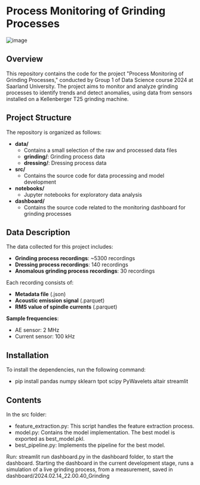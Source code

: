 # Process Monitoring of Grinding Processes

![image](https://github.com/MoritzOster/data-science-24/assets/44369843/0c3e96c2-c27e-4f16-b8bf-160cb776fbff)

## Overview

This repository contains the code for the project "Process Monitoring of Grinding Processes," conducted by Group 1 of Data Science course 2024 at Saarland University. The project aims to monitor and analyze grinding processes to identify trends and detect anomalies, using data from sensors installed on a Kellenberger T25 grinding machine.

## Project Structure

The repository is organized as follows:

- **data/**
  - Contains a small selection of the raw and processed data files
  - **grinding/**: Grinding process data
  - **dressing/**: Dressing process data
- **src/**
  - Contains the source code for data processing and model development
- **notebooks/**
  - Jupyter notebooks for exploratory data analysis
- **dashboard/**
  - Contains the source code related to the monitoring dashboard for grinding processes

## Data Description

The data collected for this project includes:

- **Grinding process recordings**: ~5300 recordings
- **Dressing process recordings**: 140 recordings
- **Anomalous grinding process recordings**: 30 recordings

Each recording consists of:

- **Metadata file** (.json)
- **Acoustic emission signal** (.parquet)
- **RMS value of spindle currents** (.parquet)

**Sample frequencies**:

- AE sensor: 2 MHz
- Current sensor: 100 kHz

## Installation

To install the dependencies, run the following command:

- pip install pandas numpy sklearn tpot scipy PyWavelets altair streamlit

## Contents

In the src folder:

- feature_extraction.py: This script handles the feature extraction process.
- model.py: Contains the model implementation. The best model is exported as best_model.pkl.
- best_pipeline.py: Implements the pipeline for the best model.

Run: streamlit run dashboard.py in the dashboard folder, to start the dashboard.
Starting the dashboard in the current development stage, runs a simulation of a live grinding process, from a measurement, saved in dashboard/2024.02.14_22.00.40_Grinding

